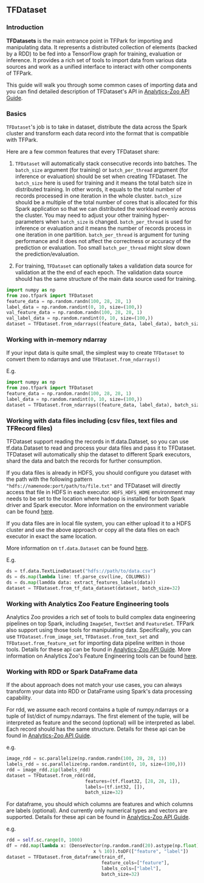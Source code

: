 ## TFDataset


### Introduction

**TFDatasets** is the main entrance point in TFPark for importing and manipulating data.
It represents a distributed collection of elements (backed by a RDD) to be fed into a
TensorFlow graph for training, evaluation or inference. It provides a rich set of tools
to import data from various data sources and work as a unified interface to interact with
other components of TFPark.

This guide will walk you through some common cases of importing data and you can find detailed description
of TFDataset's API in [Analytics-Zoo API Guide](../../APIGuide/TFPark/tf-dataset.md).


### Basics

`TFDataset`'s job is to take in dataset, distribute the data across the Spark cluster and transform each data
record into the format that is compatible with TFPark.

Here are a few common features that every TFDataset share:

1. `TFDataset` will automatically stack consecutive records into batches. The `batch_size` argument (for training)
or `batch_per_thread` argument (for inference or evaluation) should be set when creating TFDataset.
The `batch_size` here is used for training and it means the total batch size in distributed training.
In other words, it equals to the total number of records processed in one iteration in the
whole cluster. `batch_size` should be a multiple of the total number of cores that is allocated for this Spark application
so that we can distributed the workload evenly across the cluster. You may need to adjust your other training
hyper-parameters when `batch_size` is changed. `batch_per_thread` is used for inference or evaluation
and it means the number of records process in one iteration in one partition. `batch_per_thread` is argument for tuning
performance and it does not affect the correctness or accuracy of the prediction or evaluation. Too small `batch_per_thread`
might slow down the prediction/evaluation.

2. For training, `TFDataset` can optionally takes a validation data source for validation at the the end of each epoch.
The validation data source should has the same structure of the main data source used for training.

```python
import numpy as np
from zoo.tfpark import TFDataset
feature_data = np.random.randn(100, 28, 28, 1)
label_data = np.random.randint(0, 10, size=(100,))
val_feature_data = np.random.randn(100, 28, 28, 1)
val_label_data = np.random.randint(0, 10, size=(100,))
dataset = TFDataset.from_ndarrays((feature_data, label_data), batch_size=32, val_tensors=(val_feature_data, val_label_data))
```
 

### Working with in-memory ndarray

If your input data is quite small, the simplest way to create `TFDataset` to convert them to ndarrays and use
`TFDataset.from_ndarrays()`

E.g.

```python
import numpy as np
from zoo.tfpark import TFDataset
feature_data = np.random.randn(100, 28, 28, 1)
label_data = np.random.randint(0, 10, size=(100,))
dataset = TFDataset.from_ndarrays((feature_data, label_data), batch_size=32)
```

### Working with data files including (csv files, text files and TFRecord files)

TFDataset support reading the records in tf.data.Dataset, so you can use tf.data.Dataset to read and process your data
files and pass it to TFDataset. TFDataset will automatically ship the dataset to different Spark executors, shard the
data and batch the records for further consumption.

If you data files is already in HDFS, you should configure you dataset with the path with the following pattern
`"hdfs://namenode:port/path/to/file.txt"` and TFDataset will directly access that file in HDFS in each executor.
`HDFS_HDFS_HOME` environment may needs to be set to the location where hadoop is installed for both Spark driver
and Spark executor. More information on the environment variable can be found [here](https://github.com/tensorflow/examples/blob/master/community/en/docs/deploy/hadoop.md).

If you data files are in local file system, you can either upload it to a HDFS cluster and use the above approach or
copy all the data files on each executor in exact the same location.

More information on `tf.data.Dataset` can be found [here](https://www.tensorflow.org/guide/data).

E.g.

```python
ds = tf.data.TextLineDataset("hdfs://path/to/data.csv")
ds = ds.map(lambda line: tf.parse_csv(line, COLUMNS))
ds = ds.map(lamdda data: extract_features_labels(data))
dataset = TFDataset.from_tf_data_dataset(dataset, batch_size=32)
```


### Working with Analytics Zoo Feature Engineering tools

Analytics Zoo provides a rich set of tools to build complex data engineering pipelines on top Spark, including
`ImageSet`, `TextSet` and `FeatureSet`. TFPark also support using those tools for manipulating data. Specifically,
you can use `TFDataset.from_image_set`, `TFDataset.from_text_set` and `TFDataset.from_feature_set` for importing
data pipeline written in those tools. Details for these api can be found in [Analytics-Zoo API Guide](../../APIGuide/TFPark/tf-dataset.md).
More information on Analytics Zoo's Feature Engineering tools can be found [here](../../APIGuide/FeatureEngineering/featureset.md).


### Working with RDD or Spark DataFrame data

If the about approach does not match your use cases, you can always transform your data into RDD or DataFrame using
Spark's data processing capability.

For rdd, we assume each record contains a tuple of numpy.ndarrays or a tuple of list/dict of numpy.ndarrays. The first
element of the tuple, will be interpreted as feature and the second (optional) will be interpreted as label. Each record
should has the same structure. Details for these api can be found in [Analytics-Zoo API Guide](../../APIGuide/TFPark/tf-dataset.md).

e.g.
```python
image_rdd = sc.parallelize(np.random.randn(100, 28, 28, 1))
labels_rdd = sc.parallelize(np.random.randint(0, 10, size=(100,)))
rdd = image_rdd.zip(labels_rdd)
dataset = TFDataset.from_rdd(rdd,
                             features=(tf.float32, [28, 28, 1]),
                             labels=(tf.int32, []),
                             batch_size=32)
```

For dataframe, you should which columns are features and which columns are labels (optional). And currently only numerical
types and vectors are supported. Details for these api can be found in [Analytics-Zoo API Guide](../../APIGuide/TFPark/tf-dataset.md).

e.g.
```python
rdd = self.sc.range(0, 1000)
df = rdd.map(lambda x: (DenseVector(np.random.rand(20).astype(np.float)),
                                x % 10)).toDF(["feature", "label"])
dataset = TFDataset.from_dataframe(train_df,
                                   feature_cols=["feature"],
                                   labels_cols=["label"],
                                   batch_size=32)
```
